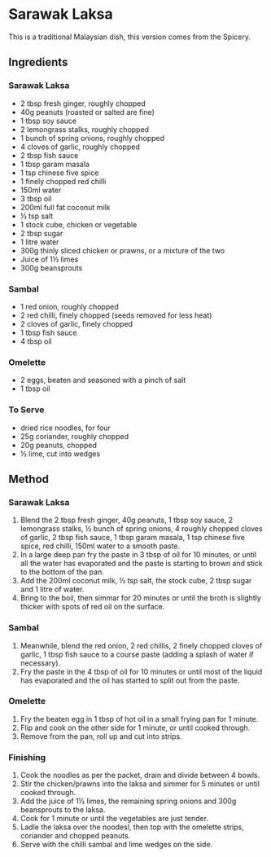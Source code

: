 # Sarawak Laksa # 

This is a traditional Malaysian dish, this version comes from the Spicery.

## Ingredients ## 

### Sarawak Laksa

- 2 tbsp fresh ginger, roughly chopped
- 40g peanuts (roasted or salted are fine)
- 1 tbsp soy sauce
- 2 lemongrass stalks, roughly chopped
- 1 bunch of spring onions, roughly chopped
- 4 cloves of garlic, roughly chopped
- 2 tbsp fish sauce
- 1 tbsp garam masala
- 1 tsp chinese five spice
- 1 finely chopped red chilli
- 150ml water
- 3 tbsp oil
- 200ml full fat coconut milk
- ½ tsp salt
- 1 stock cube, chicken or vegetable
- 2 tbsp sugar
- 1 litre water
- 300g thinly sliced chicken or prawns, or a mixture of the two
- Juice of 1½ limes
- 300g beansprouts

### Sambal

- 1 red onion, roughly chopped
- 2 red chilli, finely chopped (seeds removed for less heat)
- 2 cloves of garlic, finely chopped
- 1 tbsp fish sauce
- 4 tbsp oil

### Omelette

- 2 eggs, beaten and seasoned with a pinch of salt
- 1 tbsp oil

### To Serve

- dried rice noodles, for four
- 25g coriander, roughly chopped
- 20g peanuts, chopped
- ½ lime, cut into wedges

## Method ## 

### Sarawak Laksa

1. Blend the 2 tbsp fresh ginger, 40g peanuts, 1 tbsp soy sauce, 2 lemongrass stalks, ½ bunch of spring onions, 4 roughly chopped cloves of garlic, 2 tbsp fish sauce, 1 tbsp garam masala, 1 tsp chinese five spice, red chilli, 150ml water to a smooth paste.
2. In a large deep pan fry the paste in 3 tbsp of oil for 10 minutes, or until all the water has evaporated and the paste is starting to brown and stick to the bottom of the pan.
3. Add the 200ml coconut milk, ½ tsp salt, the stock cube, 2 tbsp sugar and 1 litre of water.
4. Bring to the boil, then simmar for 20 minutes or until the broth is slightly thicker with spots of red oil on the surface.

### Sambal

1. Meanwhile, blend the red onion, 2 red chillis, 2 finely chopped cloves of garlic, 1 tbsp fish sauce to a course paste (adding a splash of water if necessary).
2. Fry the paste in the 4 tbsp of oil for 10 minutes or until most of the liquid has evaporated and the oil has started to split out from the paste.

### Omelette

1. Fry the beaten egg in 1 tbsp of hot oil in a small frying pan for 1 minute.
2. Flip and cook on the other side for 1 minute, or until cooked through.
3. Remove from the pan, roll up and cut into strips.

### Finishing

1. Cook the noodles as per the packet, drain and divide between 4 bowls.
2. Stir the chicken/prawns into the laksa and simmer for 5 minutes or until cooked through.
3. Add the juice of 1½ limes, the remaining spring onions and 300g beansprouts to the laksa.
4. Cook for 1 minute or until the vegetables are just tender.
5. Ladle the laksa over the noodesl, then top with the omelette strips, coriander and chopped peanuts.
6. Serve with the chilli sambal and lime wedges on the side.
